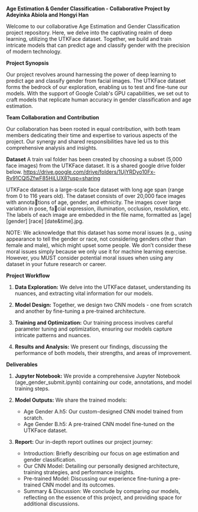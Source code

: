 **Age Estimation & Gender Classification - Collaborative Project by Adeyinka Abiola and Hongyi Han**

Welcome to our collaborative Age Estimation and Gender Classification project repository. Here, we delve into the captivating realm of deep learning, utilizing the UTKFace dataset. Together, we build and train intricate models that can predict age and classify gender with the precision of modern technology.

**Project Synopsis**

Our project revolves around harnessing the power of deep learning to predict age and classify gender from facial images. The UTKFace dataset forms the bedrock of our exploration, enabling us to test and fine-tune our models. With the support of Google Colab's GPU capabilities, we set out to craft models that replicate human accuracy in gender classification and age estimation.

**Team Collaboration and Contribution**

Our collaboration has been rooted in equal contribution, with both team members dedicating their time and expertise to various aspects of the project. Our synergy and shared responsibilities have led us to this comprehensive analysis and insights.

**Dataset**
A train val folder has been created by choosing a subset (5,000 face images) from the UTKFace dataset. It is a shared google drive folder below.
https://drive.google.com/drive/folders/1UjYRDyo10Fx-Rv91CQl5ZfwF85HiLUX8?usp=sharing

UTKFace dataset is a large-scale face dataset with long age span (range from 0 to 116 years old). The dataset consists of over 20,000 face images with annotations of age, gender, and ethnicity. The images cover large variation in pose, facial expression, illumination, occlusion, resolution, etc. The labels of each image are embedded in the file name, formatted as [age] [gender] [race] [date&time].jpg.

NOTE: We acknowledge that this dataset has some moral issues (e.g., using appearance to tell the gender or race, not considering genders other than female and male), which might upset some people. We don’t consider these moral issues simply because we only use it for machine learning exercise.
However, you MUST consider potential moral issues when using any dataset in your future research or career.

**Project Workflow**

1. **Data Exploration:** We delve into the UTKFace dataset, understanding its nuances, and extracting vital information for our models.

2. **Model Design:** Together, we design two CNN models - one from scratch and another by fine-tuning a pre-trained architecture.

3. **Training and Optimization:** Our training process involves careful parameter tuning and optimization, ensuring our models capture intricate patterns and nuances.

4. **Results and Analysis:** We present our findings, discussing the performance of both models, their strengths, and areas of improvement.

**Deliverables** 

1. **Jupyter Notebook:** We provide a comprehensive Jupyter Notebook (age_gender_submit.ipynb) containing our code, annotations, and model training steps.

2. **Model Outputs:** We share the trained models:
   - Age Gender A.h5: Our custom-designed CNN model trained from scratch.
   - Age Gender B.h5: A pre-trained CNN model fine-tuned on the UTKFace dataset.

3. **Report:** Our in-depth report outlines our project journey:
   - Introduction: Briefly describing our focus on age estimation and gender classification.
   - Our CNN Model: Detailing our personally designed architecture, training strategies, and performance insights.
   - Pre-trained Model: Discussing our experience fine-tuning a pre-trained CNN model and its outcomes.
   - Summary & Discussion: We conclude by comparing our models, reflecting on the essence of this project, and providing space for additional discussions.

